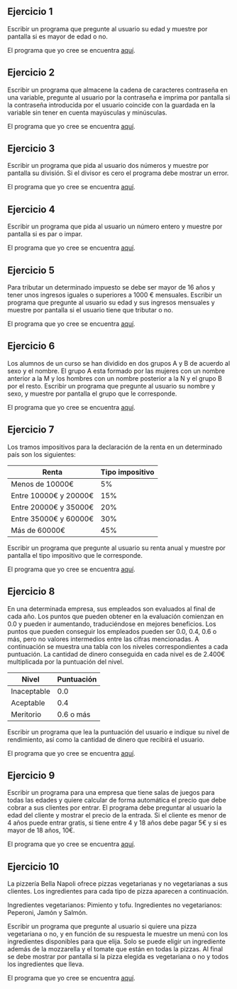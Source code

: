 Ejercicio 1
-----------

Escribir un programa que pregunte al usuario su edad y muestre por pantalla si es mayor de edad o no.

El programa que yo cree se encuentra [aquí]().

Ejercicio 2
-----------

Escribir un programa que almacene la cadena de caracteres contraseña en una variable, pregunte al usuario por la contraseña e imprima por pantalla si la contraseña introducida por el usuario coincide con la guardada en la variable sin tener en cuenta mayúsculas y minúsculas.

El programa que yo cree se encuentra [aquí]().

Ejercicio 3
-----------

Escribir un programa que pida al usuario dos números y muestre por pantalla su división. Si el divisor es cero el programa debe mostrar un error.

El programa que yo cree se encuentra [aquí]().

Ejercicio 4
-----------

Escribir un programa que pida al usuario un número entero y muestre por pantalla si es par o impar.

El programa que yo cree se encuentra [aquí]().

Ejercicio 5
-----------

Para tributar un determinado impuesto se debe ser mayor de 16 años y tener unos ingresos iguales o superiores a 1000 € mensuales. Escribir un programa que pregunte al usuario su edad y sus ingresos mensuales y muestre por pantalla si el usuario tiene que tributar o no.

El programa que yo cree se encuentra [aquí]().

Ejercicio 6
-----------

Los alumnos de un curso se han dividido en dos grupos A y B de acuerdo al sexo y el nombre. El grupo A esta formado por las mujeres con un nombre anterior a la M y los hombres con un nombre posterior a la N y el grupo B por el resto. Escribir un programa que pregunte al usuario su nombre y sexo, y muestre por pantalla el grupo que le corresponde.

El programa que yo cree se encuentra [aquí]().

Ejercicio 7
-----------

Los tramos impositivos para la declaración de la renta en un determinado país son los siguientes:

| Renta                 | Tipo impositivo |
|-----------------------|-----------------|
| Menos de 10000€       | 5%              |
| Entre 10000€ y 20000€ | 15%             |
| Entre 20000€ y 35000€ | 20%             |
| Entre 35000€ y 60000€ | 30%             |
| Más de 60000€         | 45%             |

Escribir un programa que pregunte al usuario su renta anual y muestre por pantalla el tipo impositivo que le corresponde.

El programa que yo cree se encuentra [aquí]().

Ejercicio 8
-----------

En una determinada empresa, sus empleados son evaluados al final de cada año. Los puntos que pueden obtener en la evaluación comienzan en 0.0 y pueden ir aumentando, traduciéndose en mejores beneficios. Los puntos que pueden conseguir los empleados pueden ser 0.0, 0.4, 0.6 o más, pero no valores intermedios entre las cifras mencionadas. A continuación se muestra una tabla con los niveles correspondientes a cada puntuación. La cantidad de dinero conseguida en cada nivel es de 2.400€ multiplicada por la puntuación del nivel.

| Nivel       | Puntuación |
|-------------|------------|
| Inaceptable | 0.0        |
| Aceptable   | 0.4        |
| Meritorio   | 0.6 o más  |

Escribir un programa que lea la puntuación del usuario e indique su nivel de rendimiento, así como la cantidad de dinero que recibirá el usuario.

El programa que yo cree se encuentra [aquí]().

Ejercicio 9
-----------

Escribir un programa para una empresa que tiene salas de juegos para todas las edades y quiere calcular de forma automática el precio que debe cobrar a sus clientes por entrar. El programa debe preguntar al usuario la edad del cliente y mostrar el precio de la entrada. Si el cliente es menor de 4 años puede entrar gratis, si tiene entre 4 y 18 años debe pagar 5€ y si es mayor de 18 años, 10€.

El programa que yo cree se encuentra [aquí]().

Ejercicio 10
-----------

La pizzería Bella Napoli ofrece pizzas vegetarianas y no vegetarianas a sus clientes. Los ingredientes para cada tipo de pizza aparecen a continuación.

Ingredientes vegetarianos: Pimiento y tofu.
Ingredientes no vegetarianos: Peperoni, Jamón y Salmón.

Escribir un programa que pregunte al usuario si quiere una pizza vegetariana o no, y en función de su respuesta le muestre un menú con los ingredientes disponibles para que elija. Solo se puede eligir un ingrediente además de la mozzarella y el tomate que están en todas la pizzas. Al final se debe mostrar por pantalla si la pizza elegida es vegetariana o no y todos los ingredientes que lleva.

El programa que yo cree se encuentra [aquí]().
